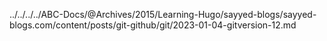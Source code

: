 ../../../../ABC-Docs/@Archives/2015/Learning-Hugo/sayyed-blogs/sayyed-blogs.com/content/posts/git-github/git/2023-01-04-gitversion-12.md